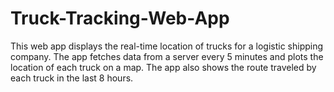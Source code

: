 # Truck-Tracking-Web-App
This web app displays the real-time location of trucks for a logistic shipping company. The app fetches data from a server every 5 minutes and plots the location of each truck on a map. The app also shows the route traveled by each truck in the last 8 hours.

